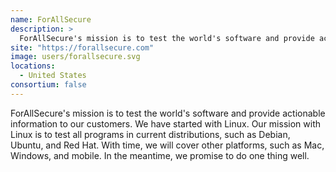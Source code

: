 ```yaml
---
name: ForAllSecure
description: > 
  ForAllSecure's mission is to test the world's software and provide actionable information to our customers.
site: "https://forallsecure.com"
image: users/forallsecure.svg
locations: 
  - United States
consortium: false
---
```


ForAllSecure's mission is to test the world's software and provide actionable information to our customers. We have started with Linux. Our mission with Linux is to test all programs in current distributions, such as Debian, Ubuntu, and Red Hat. With time, we will cover other platforms, such as Mac, Windows, and mobile. In the meantime, we promise to do one thing well.
